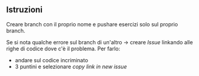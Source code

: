 ## Istruzioni
Creare branch con il proprio nome e pushare esercizi solo sul proprio branch.

Se si nota qualche errore sul branch di un'altro -> creare *Issue* linkando alle righe di codice dove c'è il problema.
Per farlo: 
-  andare sul codice incriminato
-  3 puntini e selezionare *copy link in new issue*

